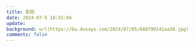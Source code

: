 ```yaml
---
title: 影院
date: 2024-07-5 18:55:04
update: 
background: url(https://bu.dusays.com/2024/07/05/668799141aa38.jpg)
comments: false
---
```




